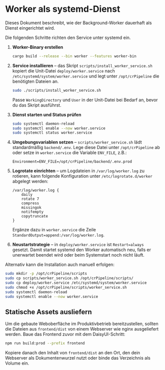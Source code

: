 # Worker als systemd-Dienst

Dieses Dokument beschreibt, wie der Background-Worker dauerhaft als Dienst eingerichtet wird.

Die folgenden Schritte richten den Service unter systemd ein.

1. **Worker-Binary erstellen**
   ```bash
   cargo build --release --bin worker --features worker-bin
   ```

2. **Service installieren** – das Skript `scripts/install_worker_service.sh` kopiert die Unit-Datei `deploy/worker.service` nach `/etc/systemd/system/worker.service` und legt unter `/opt/crPipeline` die benötigten Dateien an.
   ```bash
   sudo ./scripts/install_worker_service.sh
   ```
   Passe `WorkingDirectory` und `User` in der Unit-Datei bei Bedarf an, bevor du das Skript ausführst.

3. **Dienst starten und Status prüfen**
   ```bash
   sudo systemctl daemon-reload
   sudo systemctl enable --now worker.service
   sudo systemctl status worker.service
   ```

4. **Umgebungsvariablen setzen** – `scripts/worker_service.sh` lädt standardmäßig `backend/.env`. Lege diese Datei unter `/opt/crPipeline` ab oder setze in `worker.service` die Variable `ENV_FILE`, z.B.:
   ```
   Environment=ENV_FILE=/opt/crPipeline/backend/.env.prod
   ```

5. **Logrotate einrichten** – um Logdateien in `/var/log/worker.log` zu rotieren, kann folgende Konfiguration unter `/etc/logrotate.d/worker` abgelegt werden:
   ```
   /var/log/worker.log {
       daily
       rotate 7
       compress
       missingok
       notifempty
       copytruncate
   }
   ```
   Ergänze dazu in `worker.service` die Zeile `StandardOutput=append:/var/log/worker.log`.

6. **Neustartstrategie** – in `deploy/worker.service` ist `Restart=always` gesetzt. Damit startet systemd den Worker automatisch neu, falls er unerwartet beendet wird oder beim Systemstart noch nicht läuft.

Alternativ kann die Installation auch manuell erfolgen:
```bash
sudo mkdir -p /opt/crPipeline/scripts
sudo cp scripts/worker_service.sh /opt/crPipeline/scripts/
sudo cp deploy/worker.service /etc/systemd/system/worker.service
sudo chmod +x /opt/crPipeline/scripts/worker_service.sh
sudo systemctl daemon-reload
sudo systemctl enable --now worker.service
```

## Statische Assets ausliefern

Um die gebaute Weboberfläche im Produktivbetrieb bereitzustellen, sollten die Dateien aus
`frontend/dist` von einem Webserver wie nginx ausgeliefert werden. Baue das
Frontend zuvor mit dem DaisyUI-Schritt:

```bash
npm run build:prod --prefix frontend
```

Kopiere danach den Inhalt von `frontend/dist` an den Ort, den dein Webserver
als Dokumentenwurzel nutzt oder binde das Verzeichnis als Volume ein.
